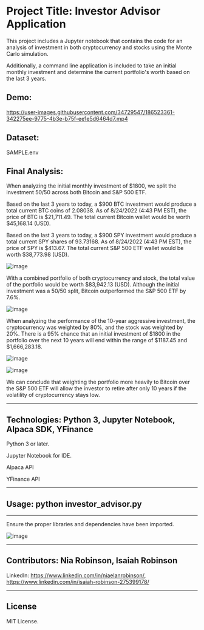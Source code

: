 # Project Title: Investor Advisor Application

This project includes a Jupyter notebook that contains the code for an analysis of investment in both cryptocurrency and stocks using the Monte Carlo simulation.

Additionally, a command line application is included to take an initial monthly investment and determine the current portfolio's worth based on the last 3 years.

Demo:
---
https://user-images.githubusercontent.com/34729547/186523361-342275ee-9775-4b3e-b75f-ee1e5d6464d7.mp4


Dataset:
---
SAMPLE.env

Final Analysis:
---

When analyzing the initial monthly investment of $1800, we split the investment 50/50 across both Bitcoin and S&P 500 ETF. 

Based on the last 3 years to today, a $900 BTC investment would produce a total current BTC coins of 2.08038. As of 8/24/2022 (4:43 PM EST), the price of BTC is $21,711.49. The total current Bitcoin wallet would be worth $45,168.14 (USD).

Based on the last 3 years to today, a $900 SPY investment would produce a total current SPY shares of 93.73168. As of 8/24/2022 (4:43 PM EST), the price of SPY is $413.67. The total current S&P 500 ETF wallet would be worth $38,773.98 (USD).

![image](https://user-images.githubusercontent.com/34729547/186520835-eec419fd-aad5-4ed8-a276-604d86f11f17.png)

With a combined portfolio of both cryptocurrency and stock, the total value of the portfolio would be worth $83,942.13 (USD). Although the initial investment was a 50/50 split, Bitcoin outperformed the S&P 500 ETF by 7.6%.

![image](https://user-images.githubusercontent.com/34729547/186520932-4cecb670-3d28-40d6-89a6-f15b6485c350.png)

When analyzing the performance of the 10-year aggressive investment, the cryptocurrency was weighted by 80%, and the stock was weighted by 20%. There is a 95% chance that an initial investment of $1800 in the portfolio over the next 10 years will end within the range of $1187.45 and $1,666,283.18.

![image](https://user-images.githubusercontent.com/34729547/186521815-95ef8f58-a839-42a2-9d86-24eecaeed047.png)

![image](https://user-images.githubusercontent.com/34729547/186521891-89eccbad-d0cd-49f7-947c-1f456eb63640.png)

We can conclude that weighting the portfolio more heavily to Bitcoin over the S&P 500 ETF will allow the investor to retire after only 10 years if the volatility of cryptocurrency stays low.

---

## Technologies: Python 3, Jupyter Notebook, Alpaca SDK, YFinance

Python 3 or later.

Jupyter Notebook for IDE.

Alpaca API 

YFinance API

---

## Usage: python investor_advisor.py
---

Ensure the proper libraries and dependencies have been imported.

![image](https://user-images.githubusercontent.com/34729547/186522557-e14ee3fa-13bd-4a9e-bfcb-4737d3b866a6.png)

---

## Contributors: Nia Robinson, Isaiah Robinson

LinkedIn: https://www.linkedin.com/in/niaelanrobinson/, https://www.linkedin.com/in/isaiah-robinson-275399178/

---

## License

MIT License.
